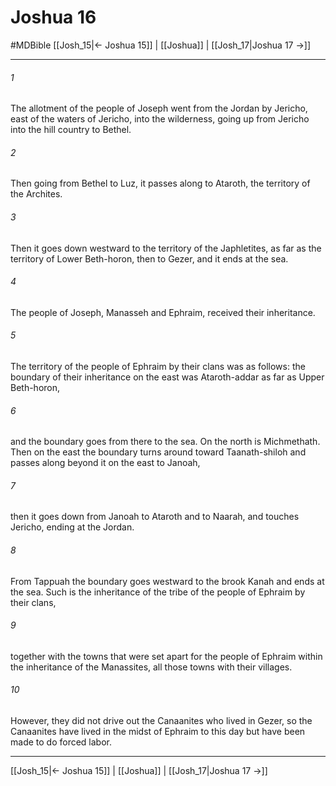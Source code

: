 # Joshua 16
#MDBible
[[Josh_15|← Joshua 15]] | [[Joshua]] | [[Josh_17|Joshua 17 →]]

***

###### 1 
The allotment of the people of Joseph went from the Jordan by Jericho, east of the waters of Jericho, into the wilderness, going up from Jericho into the hill country to Bethel. 

###### 2 
Then going from Bethel to Luz, it passes along to Ataroth, the territory of the Archites. 

###### 3 
Then it goes down westward to the territory of the Japhletites, as far as the territory of Lower Beth-horon, then to Gezer, and it ends at the sea. 

###### 4 
The people of Joseph, Manasseh and Ephraim, received their inheritance. 

###### 5 
The territory of the people of Ephraim by their clans was as follows: the boundary of their inheritance on the east was Ataroth-addar as far as Upper Beth-horon, 

###### 6 
and the boundary goes from there to the sea. On the north is Michmethath. Then on the east the boundary turns around toward Taanath-shiloh and passes along beyond it on the east to Janoah, 

###### 7 
then it goes down from Janoah to Ataroth and to Naarah, and touches Jericho, ending at the Jordan. 

###### 8 
From Tappuah the boundary goes westward to the brook Kanah and ends at the sea. Such is the inheritance of the tribe of the people of Ephraim by their clans, 

###### 9 
together with the towns that were set apart for the people of Ephraim within the inheritance of the Manassites, all those towns with their villages. 

###### 10 
However, they did not drive out the Canaanites who lived in Gezer, so the Canaanites have lived in the midst of Ephraim to this day but have been made to do forced labor. 

***

[[Josh_15|← Joshua 15]] | [[Joshua]] | [[Josh_17|Joshua 17 →]]
